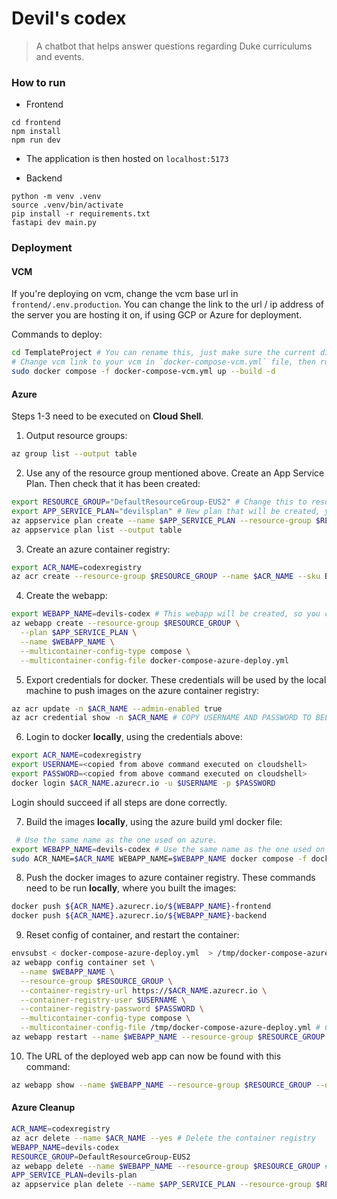 # Devil's codex

> A chatbot that helps answer questions regarding Duke curriculums and events.


### How to run

- Frontend
```
cd frontend
npm install
npm run dev
```
- The application is then hosted on `localhost:5173`


- Backend
```
python -m venv .venv
source .venv/bin/activate
pip install -r requirements.txt
fastapi dev main.py
```

### Deployment

#### VCM

If you're deploying on vcm, change the vcm base url in `frontend/.env.production`. You can change the link to the url / ip address of the server you are hosting it on, if using GCP or Azure for deployment.

Commands to deploy:

```bash
cd TemplateProject # You can rename this, just make sure the current directory has the docker compose file
# Change vcm link to your vcm in `docker-compose-vcm.yml` file, then run:
sudo docker compose -f docker-compose-vcm.yml up --build -d
```

#### Azure 


Steps 1-3 need to be executed on **Cloud Shell**.

1. Output resource groups:
```bash
az group list --output table
```
2. Use any of the resource group mentioned above. Create an App Service Plan. Then check that it has been created:
```bash
export RESOURCE_GROUP="DefaultResourceGroup-EUS2" # Change this to resource group available you have
export APP_SERVICE_PLAN="devilsplan" # New plan that will be created, you can rename it to any plan you want
az appservice plan create --name $APP_SERVICE_PLAN --resource-group $RESOURCE_GROUP --sku F1 --is-linux
az appservice plan list --output table
```

3. Create an azure container registry:
```bash
export ACR_NAME=codexregistry
az acr create --resource-group $RESOURCE_GROUP --name $ACR_NAME --sku Basic 
```

4. Create the webapp:
```bash
export WEBAPP_NAME=devils-codex # This webapp will be created, so you can name this whatever you wish
az webapp create --resource-group $RESOURCE_GROUP \
  --plan $APP_SERVICE_PLAN \
  --name $WEBAPP_NAME \
  --multicontainer-config-type compose \
  --multicontainer-config-file docker-compose-azure-deploy.yml
```


5. Export credentials for docker. These credentials will be used by the local machine to push images on the azure container registry:
```bash
az acr update -n $ACR_NAME --admin-enabled true
az acr credential show -n $ACR_NAME # COPY USERNAME AND PASSWORD TO BELOW COMMANDS
```

6. Login to docker **locally**, using the credentials above:
```bash
export ACR_NAME=codexregistry
export USERNAME=<copied from above command executed on cloudshell>
export PASSWORD=<copied from above command executed on cloudshell>
docker login $ACR_NAME.azurecr.io -u $USERNAME -p $PASSWORD
```

Login should succeed if all steps are done correctly.

7. Build the images **locally**, using the azure build yml docker file:
```bash
 # Use the same name as the one used on azure.
export WEBAPP_NAME=devils-codex # Use the same name as the one used on azure
sudo ACR_NAME=$ACR_NAME WEBAPP_NAME=$WEBAPP_NAME docker compose -f docker-compose-azure-build.yml build
```

8. Push the docker images to azure container registry. These commands need to be run **locally**, where you built the images:

```bash
docker push ${ACR_NAME}.azurecr.io/${WEBAPP_NAME}-frontend
docker push ${ACR_NAME}.azurecr.io/${WEBAPP_NAME}-backend
```

9. Reset config of container, and restart the container:
```bash
envsubst < docker-compose-azure-deploy.yml  > /tmp/docker-compose-azure-deploy.yml
az webapp config container set \
  --name $WEBAPP_NAME \
  --resource-group $RESOURCE_GROUP \
  --container-registry-url https://$ACR_NAME.azurecr.io \
  --container-registry-user $USERNAME \
  --container-registry-password $PASSWORD \
  --multicontainer-config-type compose \
  --multicontainer-config-file /tmp/docker-compose-azure-deploy.yml # Changing dockerfile to one with substituted env variables
az webapp restart --name $WEBAPP_NAME --resource-group $RESOURCE_GROUP
```

10. The URL of the deployed web app can now be found with this command:

```bash
az webapp show --name $WEBAPP_NAME --resource-group $RESOURCE_GROUP --query "defaultHostName" -o tsv
```

#### Azure Cleanup

```bash
ACR_NAME=codexregistry
az acr delete --name $ACR_NAME --yes # Delete the container registry
WEBAPP_NAME=devils-codex
RESOURCE_GROUP=DefaultResourceGroup-EUS2
az webapp delete --name $WEBAPP_NAME --resource-group $RESOURCE_GROUP # Deletes webapp and app service plan if the webapp is the only one linked to the service plan
APP_SERVICE_PLAN=devils-plan
az appservice plan delete --name $APP_SERVICE_PLAN --resource-group $RESOURCE_GROUP --yes
```

